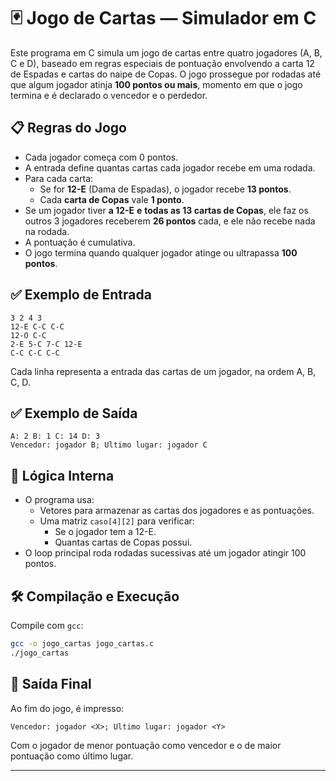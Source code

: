 # 🃏 Jogo de Cartas — Simulador em C

Este programa em C simula um jogo de cartas entre quatro jogadores (A, B, C e D), baseado em regras especiais de pontuação envolvendo a carta 12 de Espadas e cartas do naipe de Copas. O jogo prossegue por rodadas até que algum jogador atinja **100 pontos ou mais**, momento em que o jogo termina e é declarado o vencedor e o perdedor.

## 📋 Regras do Jogo

- Cada jogador começa com 0 pontos.
- A entrada define quantas cartas cada jogador recebe em uma rodada.
- Para cada carta:
    - Se for **12-E** (Dama de Espadas), o jogador recebe **13 pontos**.
    - Cada **carta de Copas** vale **1 ponto**.
- Se um jogador tiver **a 12-E** **e** **todas as 13 cartas de Copas**, ele faz os outros 3 jogadores receberem **26 pontos** cada, e ele não recebe nada na rodada.
- A pontuação é cumulativa.
- O jogo termina quando qualquer jogador atinge ou ultrapassa **100 pontos**.

## ✅ Exemplo de Entrada

```
3 2 4 3
12-E C-C C-C
12-O C-C
2-E 5-C 7-C 12-E
C-C C-C C-C

```

Cada linha representa a entrada das cartas de um jogador, na ordem A, B, C, D.

## ✅ Exemplo de Saída

```
A: 2 B: 1 C: 14 D: 3
Vencedor: jogador B; Ultimo lugar: jogador C

```

## 🧠 Lógica Interna

- O programa usa:
    - Vetores para armazenar as cartas dos jogadores e as pontuações.
    - Uma matriz `caso[4][2]` para verificar:
        - Se o jogador tem a 12-E.
        - Quantas cartas de Copas possui.
- O loop principal roda rodadas sucessivas até um jogador atingir 100 pontos.

## 🛠️ Compilação e Execução

Compile com `gcc`:

```bash
gcc -o jogo_cartas jogo_cartas.c
./jogo_cartas

```

## 🧾 Saída Final

Ao fim do jogo, é impresso:

```
Vencedor: jogador <X>; Ultimo lugar: jogador <Y>

```

Com o jogador de menor pontuação como vencedor e o de maior pontuação como último lugar.

---